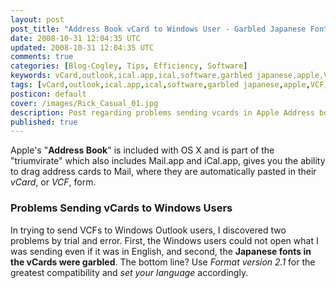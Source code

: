 ```yaml
---           
layout: post
post_title: "Address Book vCard to Windows User - Garbled Japanese Fonts etc."
date: 2008-10-31 12:04:35 UTC
updated: 2008-10-31 12:04:35 UTC
comments: true
categories: [Blog-Cogley, Tips, Efficiency, Software]
keywords: vCard,outlook,ical.app,ical,software,garbled japanese,apple,VCF,fonts,Address Book,mail,mail.app
tags: [vCard,outlook,ical.app,ical,software,garbled japanese,apple,VCF,fonts,Address Book,mail,2.1,mail.app]
posticon: default
cover: /images/Rick_Casual_01.jpg
description: Post regarding problems sending vcards in Apple Address book, to Windows users, by Rick Cogley.
published: true
---
```

 

[](http://www.flickr.com/photos/81796435@N00/2988297971 "View 'Apple Address Book - Set vCard Format Appropriately for Sharing' on Flickr.com")Apple's "**Address Book**" is included with OS X and is part of the "triumvirate" which also includes Mail.app and iCal.app, gives you the ability to drag address cards to Mail, where they are automatically pasted in their _vCard_, or _VCF_, form. 


### Problems Sending vCards to Windows Users



In trying to send VCFs to Windows Outlook users, I discovered two problems by trial and error. First, the Windows users could not open what I was sending even if it was in English, and second, the **Japanese fonts in the vCards were garbled**. The bottom line? Use _Format version 2.1_ for the greatest compatibility and _set your language_ accordingly. 










